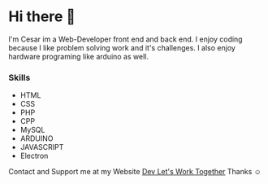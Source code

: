 # Hi there 👋

I'm Cesar im a Web-Developer front end and back end. I enjoy coding because I like problem solving work and it's challenges.
I also enjoy hardware programing like arduino as well.

### Skills
* HTML
* CSS
* PHP
* CPP
* MySQL
* ARDUINO
* JAVASCRIPT
* Electron


Contact and Support me at my Website [Dev Let's Work Together](https://devletswork.com/)
Thanks ☺

<!--
**Cesar525/Cesar525** is a ✨ _special_ ✨ repository because its `README.md` (this file) appears on your GitHub profile.

Here are some ideas to get you started:

- 🔭 I’m currently working on ...
- 🌱 I’m currently learning ...
- 👯 I’m looking to collaborate on ...
- 🤔 I’m looking for help with ...
- 💬 Ask me about ...
- 📫 How to reach me: ...
- 😄 Pronouns: ...
- ⚡ Fun fact: ...
-->
